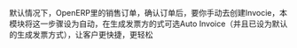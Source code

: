 默认情况下，OpenERP里的销售订单，确认订单后，要你手动去创建Invocie，本模块将这一步骤设为自动，在生成发票方的式可选Auto Invoice（并且已设为默认的生成发票方式），让客户更快捷，更轻松


